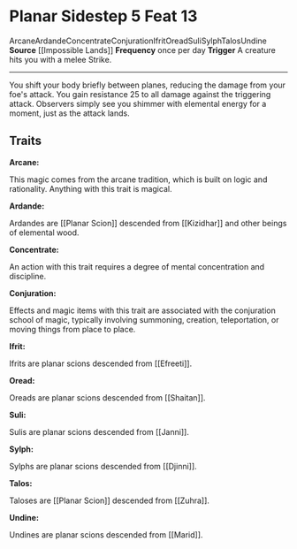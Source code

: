 ﻿---
actions: '[reaction]'
cost: null
element: null
feat: Planar Sidestep
frequency: once per day
heighten_level: null
id: '3936'
level: '13'
name: Planar Sidestep
prerequisite: null
rarity: Common
requirement: null
school: Conjuration
source: '[[DATABASE/source/Impossible Lands|Impossible Lands]]'
subcategory: null
trait:
- '[[DATABASE/trait/Arcane|Arcane]]'
- '[[DATABASE/trait/Ardande|Ardande]]'
- '[[DATABASE/trait/Concentrate|Concentrate]]'
- '[[DATABASE/trait/Conjuration|Conjuration]]'
- '[[DATABASE/trait/Ifrit|Ifrit]]'
- '[[DATABASE/trait/Oread|Oread]]'
- '[[DATABASE/trait/Suli|Suli]]'
- '[[DATABASE/trait/Sylph|Sylph]]'
- '[[DATABASE/trait/Talos|Talos]]'
- '[[DATABASE/trait/Undine|Undine]]'
trigger: A creature hits you with a melee Strike.
type: Feat

---
# Planar Sidestep <span class="action-icon">5</span> <span class="item-type">Feat 13</span>

<span class="item-trait">Arcane</span><span class="item-trait">Ardande</span><span class="item-trait">Concentrate</span><span class="item-trait">Conjuration</span><span class="item-trait">Ifrit</span><span class="item-trait">Oread</span><span class="item-trait">Suli</span><span class="item-trait">Sylph</span><span class="item-trait">Talos</span><span class="item-trait">Undine</span>
**Source** [[Impossible Lands]]
**Frequency** once per day
**Trigger** A creature hits you with a melee Strike.

---
You shift your body briefly between planes, reducing the damage from your foe's attack. You gain resistance 25 to all damage against the triggering attack. Observers simply see you shimmer with elemental energy for a moment, just as the attack lands.

## Traits

**Arcane:**

This magic comes from the arcane tradition, which is built on logic and rationality. Anything with this trait is magical.

**Ardande:**

Ardandes are [[Planar Scion]] descended from [[Kizidhar]] and other beings of elemental wood.

**Concentrate:**

An action with this trait requires a degree of mental concentration and discipline.

**Conjuration:**

Effects and magic items with this trait are associated with the conjuration school of magic, typically involving summoning, creation, teleportation, or moving things from place to place.

**Ifrit:**

Ifrits are planar scions descended from [[Efreeti]].

**Oread:**

Oreads are planar scions descended from [[Shaitan]].

**Suli:**

Sulis are planar scions descended from [[Janni]].

**Sylph:**

Sylphs are planar scions descended from [[Djinni]].

**Talos:**

Taloses are [[Planar Scion]] descended from [[Zuhra]].

**Undine:**

Undines are planar scions descended from [[Marid]].